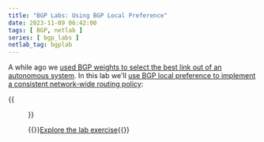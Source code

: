 ```yaml
---
title: "BGP Labs: Using BGP Local Preference"
date: 2023-11-09 06:42:00
tags: [ BGP, netlab ]
series: [ bgp_labs ]
netlab_tag: bgplab
---
```

A while ago we [used BGP weights to select the best link out of an autonomous system](https://bgplabs.net/policy/1-weights/). In this lab we'll [use BGP local preference to implement a consistent network-wide routing policy](https://bgplabs.net/policy/5-local-preference/):

{{<figure src="https://bgplabs.net/policy/topology-locpref.png">}}

{{<jump>}}[Explore the lab exercise](https://bgplabs.net/ibgp/2-transit/){{</jump>}}
